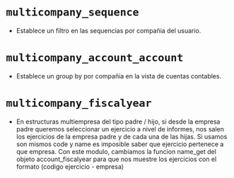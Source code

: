 ```multicompany_sequence ```
====
* Establece un filtro en las sequencias por compañia del usuario.

```multicompany_account_account ```
====
* Establece un group by por compañia en la vista de cuentas contables.

```multicompany_fiscalyear ```
====
* En estructuras multiempresa del tipo padre / hijo, si desde la empresa 
padre queremos seleccionar un ejercicio a nivel de informes, nos salen los 
ejercicios de la empresa padre y de cada una de las hijas. Si usamos son 
mismos code y name es imposible saber que ejercicio pertenece a que empresa.
Con este modulo, cambiamos la funcion name_get del objeto account_fiscalyear
para que nos muestre los ejercicios con el formato (codigo ejercicio - empresa)
